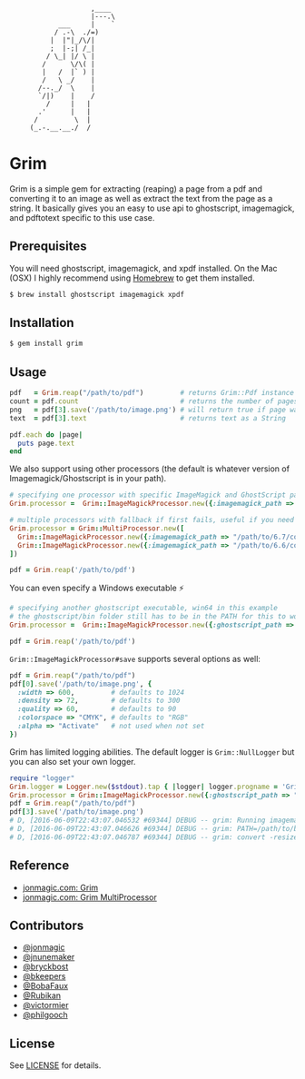 ```
                    ,____
                    |---.\
            ___     |    `
           / .-\  ./=)
          |  |"|_/\/|
          ;  |-;| /_|
         / \_| |/ \ |
        /      \/\( |
        |   /  |` ) |
        /   \ _/    |
       /--._/  \    |
       `/|)    |    /
         /     |   |
       .'      |   |
      /         \  |
     (_.-.__.__./  /
```

# Grim

Grim is a simple gem for extracting (reaping) a page from a pdf and converting it to an image as well as extract the text from the page as a string. It basically gives you an easy to use api to ghostscript, imagemagick, and pdftotext specific to this use case.

## Prerequisites

You will need ghostscript, imagemagick, and xpdf installed. On the Mac (OSX) I highly recommend using [Homebrew](http://mxcl.github.com/homebrew/) to get them installed.

```bash
$ brew install ghostscript imagemagick xpdf
```

## Installation

```bash
$ gem install grim
```

## Usage

```ruby
pdf   = Grim.reap("/path/to/pdf")         # returns Grim::Pdf instance for pdf
count = pdf.count                         # returns the number of pages in the pdf
png   = pdf[3].save('/path/to/image.png') # will return true if page was saved or false if not
text  = pdf[3].text                       # returns text as a String

pdf.each do |page|
  puts page.text
end
```

We also support using other processors (the default is whatever version of Imagemagick/Ghostscript is in your path).

```ruby
# specifying one processor with specific ImageMagick and GhostScript paths
Grim.processor =  Grim::ImageMagickProcessor.new({:imagemagick_path => "/path/to/convert", :ghostscript_path => "/path/to/gs"})

# multiple processors with fallback if first fails, useful if you need multiple versions of convert/gs
Grim.processor = Grim::MultiProcessor.new([
  Grim::ImageMagickProcessor.new({:imagemagick_path => "/path/to/6.7/convert", :ghostscript_path => "/path/to/9.04/gs"}),
  Grim::ImageMagickProcessor.new({:imagemagick_path => "/path/to/6.6/convert", :ghostscript_path => "/path/to/9.02/gs"})
])

pdf = Grim.reap('/path/to/pdf')
```

You can even specify a Windows executable :zap:

```ruby
# specifying another ghostscript executable, win64 in this example
# the ghostscript/bin folder still has to be in the PATH for this to work
Grim.processor =  Grim::ImageMagickProcessor.new({:ghostscript_path => "gswin64c.exe"})

pdf = Grim.reap('/path/to/pdf')
```

`Grim::ImageMagickProcessor#save` supports several options as well:

```ruby
pdf = Grim.reap("/path/to/pdf")
pdf[0].save('/path/to/image.png', {
  :width => 600,         # defaults to 1024
  :density => 72,        # defaults to 300
  :quality => 60,        # defaults to 90
  :colorspace => "CMYK", # defaults to "RGB"
  :alpha => "Activate"   # not used when not set
})
```

Grim has limited logging abilities. The default logger is `Grim::NullLogger` but you can also set your own logger.

```ruby
require "logger"
Grim.logger = Logger.new($stdout).tap { |logger| logger.progname = 'Grim' }
Grim.processor = Grim::ImageMagickProcessor.new({:ghostscript_path => "/path/to/bin/gs"})
pdf = Grim.reap("/path/to/pdf")
pdf[3].save('/path/to/image.png')
# D, [2016-06-09T22:43:07.046532 #69344] DEBUG -- grim: Running imagemagick command
# D, [2016-06-09T22:43:07.046626 #69344] DEBUG -- grim: PATH=/path/to/bin:/usr/local/bin:/usr/bin
# D, [2016-06-09T22:43:07.046787 #69344] DEBUG -- grim: convert -resize 1024 -antialias -render -quality 90 -colorspace RGB -interlace none -density 300 /path/to/pdf /path/to/image.png
```

## Reference

* [jonmagic.com: Grim](http://jonmagic.com/blog/archives/2011/09/06/grim/)
* [jonmagic.com: Grim MultiProcessor](http://jonmagic.com/blog/archives/2011/10/06/grim-multiprocessor-to-the-rescue/)

## Contributors

* [@jonmagic](https://github.com/jonmagic)
* [@jnunemaker](https://github.com/jnunemaker)
* [@bryckbost](https://github.com/bryckbost)
* [@bkeepers](https://github.com/bkeepers)
* [@BobaFaux](https://github.com/BobaFaux)
* [@Rubikan](https://github.com/Rubikan)
* [@victormier](https://github.com/victormier)
* [@philgooch](https://github.com/philgooch)

## License

See [LICENSE](LICENSE) for details.
